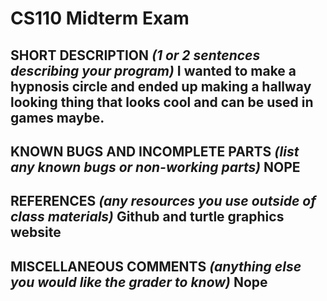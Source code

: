 # CS110 Midterm Exam

## SHORT DESCRIPTION *(1 or 2 sentences describing your program)* I wanted to make a hypnosis circle and ended up making a hallway looking thing that looks cool and can be used in games maybe.

## KNOWN BUGS AND INCOMPLETE PARTS *(list any known bugs or non-working parts)* NOPE

## REFERENCES *(any resources you use outside of class materials)* Github and turtle graphics website

## MISCELLANEOUS COMMENTS *(anything else you would like the grader to know)* Nope

